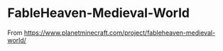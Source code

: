 # FableHeaven-Medieval-World
From https://www.planetminecraft.com/project/fableheaven-medieval-world/
